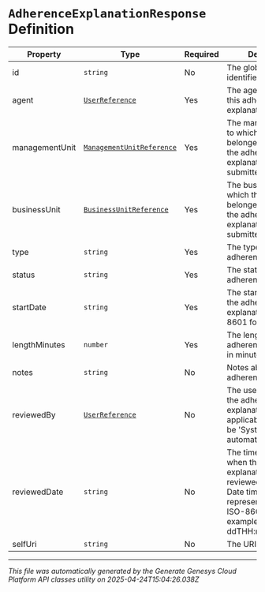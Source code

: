# `AdherenceExplanationResponse` Definition

| Property | Type | Required | Description |
|----------|------|----------|-------------|
| id | `string` | No | The globally unique identifier for the object. |
| agent | [`UserReference`](userreference-definition.md) | Yes | The agent to whom this adherence explanation applies |
| managementUnit | [`ManagementUnitReference`](managementunitreference-definition.md) | Yes | The management unit to which the agent belonged at the time the adherence explanation was submitted |
| businessUnit | [`BusinessUnitReference`](businessunitreference-definition.md) | Yes | The business unit to which the agent belonged at the time the adherence explanation was submitted |
| type | `string` | Yes | The type of the adherence explanation |
| status | `string` | Yes | The status of the adherence explanation |
| startDate | `string` | Yes | The start timestamp of the adherence explanation in ISO-8601 format |
| lengthMinutes | `number` | Yes | The length of the adherence explanation in minutes |
| notes | `string` | No | Notes about the adherence explanation |
| reviewedBy | [`UserReference`](userreference-definition.md) | No | The user who reviewed the adherence explanation, if applicable. The id may be 'System' if it was an automated process |
| reviewedDate | `string` | No | The timestamp for when the adherence explanation was reviewed, if applicable. Date time is represented as an ISO-8601 string. For example: yyyy-MM-ddTHH:mm:ss[.mmm]Z |
| selfUri | `string` | No | The URI for this object |

---

*This file was automatically generated by the Generate Genesys Cloud Platform API classes utility on 2025-04-24T15:04:26.038Z*